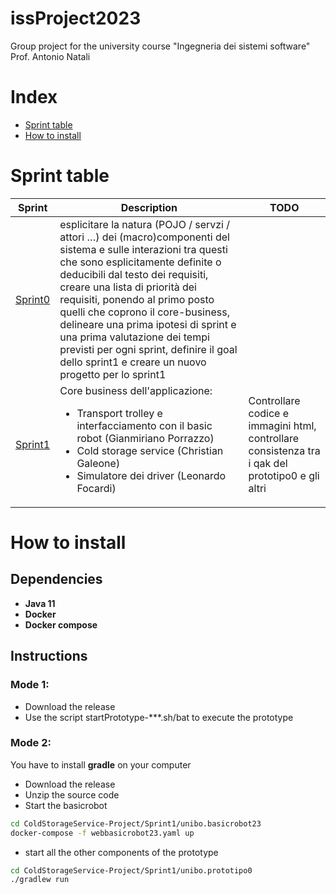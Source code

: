 # issProject2023
Group project for the university course "Ingegneria dei sistemi software" Prof. Antonio Natali

# Index
- [Sprint table](#sprint-table)
- [How to install](#how-to-install)

# Sprint table

| Sprint              | Description                                                                                                                                                                                                                                                                                                                                                                                                                                                                 | TODO                                                                                             |
|---------------------|-----------------------------------------------------------------------------------------------------------------------------------------------------------------------------------------------------------------------------------------------------------------------------------------------------------------------------------------------------------------------------------------------------------------------------------------------------------------------------|--------------------------------------------------------------------------------------------------|
| [Sprint0](https://htmlpreview.github.io/?https://github.com/LEOB3TA/ColdStorageService-Project/blob/main/Sprint0Reviewed/userDocs/sprint0Reviewed.html) | esplicitare la natura (POJO / servzi / attori …) dei (macro)componenti del sistema e sulle interazioni tra questi che sono esplicitamente definite o deducibili dal testo dei requisiti, creare una lista di priorità dei requisiti, ponendo al primo posto quelli che coprono il core-business, delineare una prima ipotesi di sprint e una prima valutazione dei tempi previsti per ogni sprint, definire il goal dello sprint1 e creare un nuovo progetto per lo sprint1 |                                                                                                  |
| [Sprint1](Sprint1/) | Core business dell'applicazione: <ul> <li>Transport trolley e interfacciamento con il basic robot (Gianmiriano Porrazzo)</li><li>Cold storage service (Christian Galeone)</li><li>Simulatore dei driver (Leonardo Focardi)</li></ul>                                                                                                                                                                                                                                        | Controllare codice e immagini html, controllare consistenza tra i qak del prototipo0 e gli altri |

# How to install

## Dependencies
- **Java 11**
- **Docker**
- **Docker compose**

## Instructions
### Mode 1:
- Download the release
- Use the script startPrototype-***.sh/bat to execute the prototype
### Mode 2:
You have to install **gradle** on your computer

- Download the release
- Unzip the source code
- Start the basicrobot
```bash
cd ColdStorageService-Project/Sprint1/unibo.basicrobot23
docker-compose -f webbasicrobot23.yaml up
```
- start all the other components of the prototype
```bash
cd ColdStorageService-Project/Sprint1/unibo.prototipo0
./gradlew run
```

